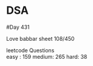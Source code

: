 # DSA

#Day 431

Love babbar sheet
    108/450
    
leetcode Questions   
easy : 159
medium: 265
hard: 38

 
